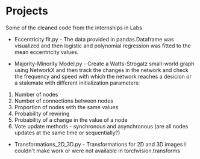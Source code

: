 # Projects
Some of the cleaned code from the internships in Labs



 - Eccentricity fit.py - The data provided in pandas.Dataframe was visualized and then logistic and polynomial regression was fitted to the mean eccentricity values.  



 - Majority-Minority Model.py - Create a Watts-Strogatz small-world graph using NetworkX and then track the changes in the network and check the frequency and speed with which the network reaches a desicion or a stalemate with different initialization parameters: 
1. Number of nodes
2. Number of connections between nodes
3. Proportion of nodes with the same values 
4. Probability of rewiring
5. Probability of a change in the value of a node 
6. Vote update methods - synchronous and asynchronous (are all nodes updates at the same time or sequentially?)



 - Transformations_2D_3D.py - Transformations for 2D and 3D images I couldn't make work or were not available in torchvision.transforms
